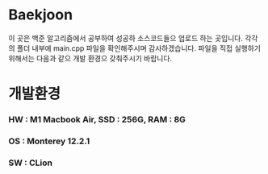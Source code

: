 # Baekjoon
이 곳은 백준 알고리즘에서 공부하여 성공하 소스코드들으 업로드 하는 곳입니다. 각각의 폴더 내부에 main.cpp 파일을 확인해주시며 감사하겠습니다. 파일을 직접 실행하기 위해서는 다음과 같으 개발 환경으 갖춰주시기 바랍니다.

# 개발환경
### HW : M1 Macbook Air, SSD : 256G, RAM : 8G
### OS : Monterey 12.2.1
### SW : CLion
